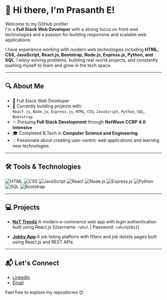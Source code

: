 # 👋 Hi there, I'm Prasanth E!

Welcome to my GitHub profile!  
I'm a **Full Stack Web Developer** with a strong focus on front-end technologies and a passion for building responsive and scalable web applications.

I have experience working with modern web technologies including **HTML, CSS, JavaScript, React.js, Bootstrap, Node.js, Express.js, Python, and SQL**. I enjoy solving problems, building real-world projects, and constantly pushing myself to learn and grow in the tech space.

---

## 🔍 About Me

- 💼 Full Stack Web Developer  
- 🌱 Currently building projects with:  
  `React.js`, `Node.js`, `Express.js`, `HTML`, `CSS`, `JavaScript`, `Python`, `SQL`, `Bootstrap`  
- ✨ Pursuing **Full Stack Development** through **NxtWave CCBP 4.0 Intensive**  
- 🎓 Completed B.Tech in **Computer Science and Engineering**  
- 💡 Passionate about creating user-centric web applications and learning new technologies  

---

## 🛠️ Tools & Technologies

![HTML](https://img.shields.io/badge/HTML-E34F26?style=flat&logo=html5&logoColor=white)
![CSS](https://img.shields.io/badge/CSS-1572B6?style=flat&logo=css3&logoColor=white)
![JavaScript](https://img.shields.io/badge/JavaScript-F7DF1E?style=flat&logo=javascript&logoColor=black)
![React](https://img.shields.io/badge/React-61DAFB?style=flat&logo=react&logoColor=black)
![Node.js](https://img.shields.io/badge/Node.js-339933?style=flat&logo=node.js&logoColor=white)
![Express.js](https://img.shields.io/badge/Express.js-000000?style=flat&logo=express&logoColor=white)
![Python](https://img.shields.io/badge/Python-3776AB?style=flat&logo=python&logoColor=white)
![SQL](https://img.shields.io/badge/SQL-003B57?style=flat&logo=sqlite&logoColor=white)
![Bootstrap](https://img.shields.io/badge/Bootstrap-7952B3?style=flat&logo=bootstrap&logoColor=white)

---

## 💻 Projects
- [**NxT Trendz**](eprasanthtrendz.ccbp.tech/login):A modern e-commerce web app with login authentication built using React.js [Username: `rahul` | Password: `rahul@2021`]

- [**Jobby App**](eprasanthjobapp.ccbp.tech/login):A job listing platform with filters and job details pages built using React.js and REST APIs  

---

## 📬 Let's Connect

- [LinkedIn](https://www.linkedin.com/in/e-prasanth)
- [Email](mailto:prasanthmarco@gmail.com)

Feel free to explore my repositories 😊
